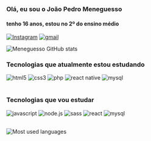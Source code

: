 ### Olá, eu sou o João Pedro Meneguesso
#### tenho 16 anos, estou no 2º do ensino médio

[![Instagram](https://img.shields.io/badge/Instagram-E4405F?style=for-the-badge&logo=instagram&logoColor=white)](https://www.instagram.com/_meneguesso_/)
[![gmail](https://img.shields.io/badge/Gmail-D14836?style=for-the-badge&logo=gmail&logoColor=white)](mailto:jpm83633@gmail.com)

![Meneguesso GitHub stats](https://github-readme-stats.vercel.app/api?username=jpkm17&show_icons=true&theme=radical)

### Tecnologias que atualmente estou estudando 

<div style='display: inline_block'>
    <img alt='html5'src='https://img.shields.io/badge/HTML5-E34F26?style=for-the-badge&logo=html5&logoColor=white'>
    <img alt='css3'src='https://img.shields.io/badge/CSS3-1572B6?style=for-the-badge&logo=css3&logoColor=white'>
    <img alt='php'src='https://img.shields.io/badge/PHP-777BB4?style=for-the-badge&logo=php&logoColor=white'>
    <img alt='react native'src='https://img.shields.io/badge/React_Native-20232A?style=for-the-badge&logo=react&logoColor=61DAFB'>
    <img alt='mysql'src='https://img.shields.io/badge/MySQL-00000F?style=for-the-badge&logo=mysql&logoColor=white'>
    
</div><br>

### Tecnologias que vou estudar
<div style='display: inline_block'>
    <img alt='javascript'src='https://img.shields.io/badge/JavaScript-F7DF1E?style=for-the-badge&logo=javascript&logoColor=black'>
    <img alt='node.js'src='https://img.shields.io/badge/Node.js-43853D?style=for-the-badge&logo=node.js&logoColor=white'>
    <img alt='sass'src='https://img.shields.io/badge/Sass-CC6699?style=for-the-badge&logo=sass&logoColor=white'>
    <img alt='react'src='https://img.shields.io/badge/React-20232A?style=for-the-badge&logo=react&logoColor=61DAFB'>
    <img alt='mysql'src='https://img.shields.io/badge/MongoDB-4EA94B?style=for-the-badge&logo=mongodb&logoColor=white'>
<div>
<br>

![Most used languages](https://github-readme-stats.vercel.app/api/top-langs/?username=jpkm17&theme=blue-green)
